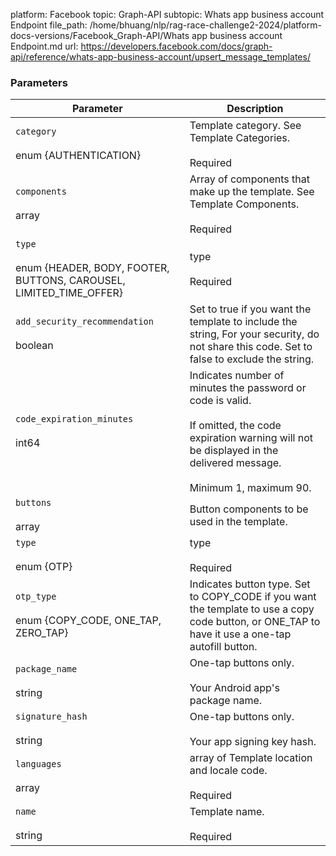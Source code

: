platform: Facebook
topic: Graph-API
subtopic: Whats app business account Endpoint
file_path: /home/bhuang/nlp/rag-race-challenge2-2024/platform-docs-versions/Facebook_Graph-API/Whats app business account Endpoint.md
url: https://developers.facebook.com/docs/graph-api/reference/whats-app-business-account/upsert_message_templates/


### Parameters

| Parameter | Description |
| --- | --- |
| `category`<br><br>enum {AUTHENTICATION} | Template category. See Template Categories.<br><br>Required |
| `components`<br><br>array<JSON object> | Array of components that make up the template. See Template Components.<br><br>Required |
| `type`<br><br>enum {HEADER, BODY, FOOTER, BUTTONS, CAROUSEL, LIMITED\_TIME\_OFFER} | type<br><br>Required |
| `add_security_recommendation`<br><br>boolean | Set to true if you want the template to include the string, For your security, do not share this code. Set to false to exclude the string. |
| `code_expiration_minutes`<br><br>int64 | Indicates number of minutes the password or code is valid.<br><br>If omitted, the code expiration warning will not be displayed in the delivered message.<br><br>Minimum 1, maximum 90. |
| `buttons`<br><br>array<JSON object> | Button components to be used in the template. |
| `type`<br><br>enum {OTP} | type<br><br>Required |
| `otp_type`<br><br>enum {COPY\_CODE, ONE\_TAP, ZERO\_TAP} | Indicates button type. Set to COPY\_CODE if you want the template to use a copy code button, or ONE\_TAP to have it use a one-tap autofill button. |
| `package_name`<br><br>string | One-tap buttons only.<br><br>Your Android app's package name. |
| `signature_hash`<br><br>string | One-tap buttons only.<br><br>Your app signing key hash. |
| `languages`<br><br>array<string> | array of Template location and locale code.<br><br>Required |
| `name`<br><br>string | Template name.<br><br>Required |